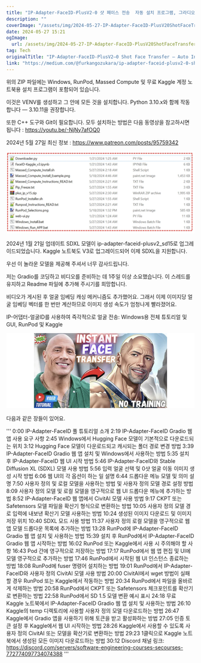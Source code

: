 ```yaml
---
title: "IP-Adapter-FaceID-PlusV2-0 샷 페이스 전송  자동 설치 프로그램, 그라디오 앱  집적화된 컴퓨팅, 런팟, 캐글, 윈도우"
description: ""
coverImage: "/assets/img/2024-05-27-IP-Adapter-FaceID-PlusV20ShotFaceTransferAutoInstallerGradioAppMassedComputeRunPodKaggleWindows_0.png"
date: 2024-05-27 15:21
ogImage: 
  url: /assets/img/2024-05-27-IP-Adapter-FaceID-PlusV20ShotFaceTransferAutoInstallerGradioAppMassedComputeRunPodKaggleWindows_0.png
tag: Tech
originalTitle: "IP-Adapter-FaceID-PlusV2–0 Shot Face Transfer — Auto Installer , Gradio App — Massed Compute, RunPod, Kaggle, Windows"
link: "https://medium.com/@furkangozukara/ip-adapter-faceid-plusv2-0-shot-face-transfer-auto-installer-gradio-app-massed-compute-8b4e203e9408"
---
```



위의 ZIP 파일에는 Windows, RunPod, Massed Compute 및 무료 Kaggle 계정 노트북용 설치 프로그램이 포함되어 있습니다.

이것은 VENV를 생성하고 그 안에 모든 것을 설치합니다. Python 3.10.x와 함께 작동합니다 — 3.10.11을 권장합니다.

또한 C++ 도구와 Git이 필요합니다. 모두 설치하는 방법은 다음 동영상을 참고하시면 됩니다 : https://youtu.be/-NjNy7afOQ0

2024년 5월 27일 최신 정보 : https://www.patreon.com/posts/95759342

<div class="content-ad"></div>

<img src="/assets/img/2024-05-27-IP-Adapter-FaceID-PlusV20ShotFaceTransferAutoInstallerGradioAppMassedComputeRunPodKaggleWindows_0.png" />

2024년 1월 21일 업데이트
SDXL 모델이 ip-adapter-faceid-plusv2_sd15로 업그레이드되었습니다.
Kaggle 노트북도 V3로 업그레이드되어 이제 SDXL을 지원합니다.

우선 이 놀라운 모델을 제공해 주셔서 너무 감사드립니다.

저는 Gradio를 코딩하고 비디오를 준비하는 데 1주일 이상 소요했습니다. 이 스레드를 유지하고 Readme 파일에 추가해 주시기를 희망합니다.

<div class="content-ad"></div>

비디오가 게시된 후 얼굴 임베딩 캐싱 메커니즘도 추가했어요. 그래서 이제 이미지당 얼굴 임베딩 벡터를 한 번만 계산하므로 이미지 생성 속도가 엄청나게 빨라졌어요.

IP-어댑터-얼굴ID를 사용하여 즉각적으로 얼굴 전송: Windows용 전체 튜토리얼 및 GUI, RunPod 및 Kaggle

![이미지](/assets/img/2024-05-27-IP-Adapter-FaceID-PlusV20ShotFaceTransferAutoInstallerGradioAppMassedComputeRunPodKaggleWindows_1.png)

다음과 같은 장들이 있어요.

<div class="content-ad"></div>

'''
0:00 IP-Adapter-FaceID 풀 튜토리얼 소개
2:19 IP-Adapter-FaceID Gradio 웹 앱 사용 요구 사항
2:45 Windows에서 Hugging Face 모델이 기본적으로 다운로드되는 위치
3:12 Hugging Face 모델이 다운로드되고 캐시되는 폴더 경로 변경 방법
3:39 IP-Adapter-FaceID Gradio 웹 앱 설치 및 Windows에서 사용하는 방법
5:35 설치 후 IP-Adapter-FaceID 웹 UI 시작 방법
5:46 IP-Adapter-FaceID와 Stable Diffusion XL (SDXL) 모델 사용 방법
5:56 입력 얼굴 선택 및 0샷 얼굴 이동 이미지 생성 시작 방법
6:06 웹 UI의 각 옵션이 하는 일 설명
6:44 드롭다운 메뉴 모델 및 의미 설명
7:50 사용자 정의 및 로컬 모델을 사용하는 방법 및 사용자 정의 모델 경로 설정 방법
8:09 사용자 정의 모델 및 로컬 모델을 영구적으로 웹 UI 드롭다운 메뉴에 추가하는 방법
8:52 IP-Adapter-FaceID 웹 앱에서 CivitAI 모델 사용 방법
9:17 CKPT 또는 Safetensors 모델 파일을 확산기 형식으로 변환하는 방법
10:05 사용자 정의 모델 경로 입력에 내보낸 확산기 모델 사용하는 방법
10:24 생성된 이미지 다운로드 및 이미지 저장 위치
10:40 SDXL 모드 사용 방법
11:37 사용자 정의 로컬 모델을 영구적으로 웹 앱 모델 드롭다운 목록에 추가하는 방법
13:28 RunPod에 IP-Adapter-FaceID Gradio 웹 앱 설치 및 사용하는 방법
15:39 설치 후 RunPod에서 IP-Adapter-FaceID Gradio 웹 앱 시작하는 방법
16:02 RunPod 또는 Kaggle에서 사용 시 주의해야 할 사항
16:43 Pod 간에 영구적으로 저장하는 방법
17:17 RunPod에서 웹 앱 편집 및 UI에 모델 영구적으로 추가하는 방법
17:46 RunPod에서 시작된 웹 UI 인스턴스 종료하는 방법
18:08 RunPod에 fuser 명령어 설치하는 방법
19:01 RunPod에서 IP-Adapter-FaceID와 사용자 정의 CivitAI 모델 사용 방법
20:00 CivitAI에서 wget 방법이 실패할 경우 RunPod 또는 Kaggle에서 작동하는 방법
20:34 RunPod에서 파일을 올바르게 삭제하는 방법
20:58 RunPod에서 CKPT 또는 Safetensors 체크포인트를 확산기로 변환하는 방법
22:58 RunPod에서 SD 1.5 모델 변환 예시 표시
24:18 무료 Kaggle 노트북에서 IP-Adapter-FaceID Gradio 웹 앱 설치 및 사용하는 방법
26:10 Kaggle의 temp 디렉토리에 사용할 사용자 정의 모델 다운로드하는 방법
26:47 Kaggle에서 Gradio 앱을 사용하기 위해 토큰을 받고 활성화하는 방법
27:05 인증 토큰 설정 후 Kaggle에서 웹 UI 시작하는 방법
28:26 Kaggle에서 사용할 수 있도록 사용자 정의 CivitAI 또는 모델을 확산기로 변환하는 방법
29:23 1클릭으로 Kaggle 노트북에서 생성된 모든 이미지 다운로드하는 방법
30:12 Discord 채널 링크: https://discord.com/servers/software-engineering-courses-secourses-772774097734074388
'''
```